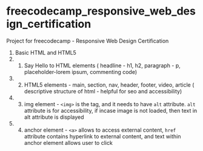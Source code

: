 # freecodecamp_responsive_web_design_certification
Project for freecodecamp - Responsive Web Design Certification

1. Basic HTML and HTML5
2.  1.   Say Hello to HTML elements ( headline - h1, h2, paragraph - p, placeholder-lorem ipsum, commenting code)
3.  2.   HTML5 elements - main, section, nav, header, footer, video, article ( descriptive structure of html - helpful for seo and accessibility)
4.  3.   img element - `<img>` is the tag, and it needs to have `alt` attribute. `alt` attribute is for accessibility, if incase image is not loaded, then text in alt attribute is displayed
5.  4. anchor element - `<a>` allows to access external content, `href` attribute contains hyperlink to external content, and text within anchor element allows user to click


